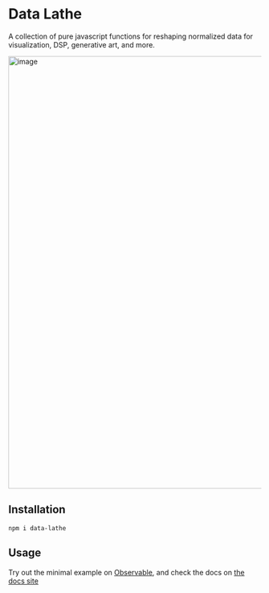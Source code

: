 # Data Lathe

A collection of pure javascript functions for reshaping normalized data for visualization, DSP, generative art, and more.

<img width="860" alt="image" src="https://user-images.githubusercontent.com/1642599/195255424-2f350bb7-6e3c-4a3b-9363-8cb0f4c43b98.png">

## Installation

```
npm i data-lathe
```

## Usage

Try out the minimal example on [Observable](https://observablehq.com/@danielgamage/data-lathe), and check the docs on [the docs site](https://lathe-rust.vercel.app/)

